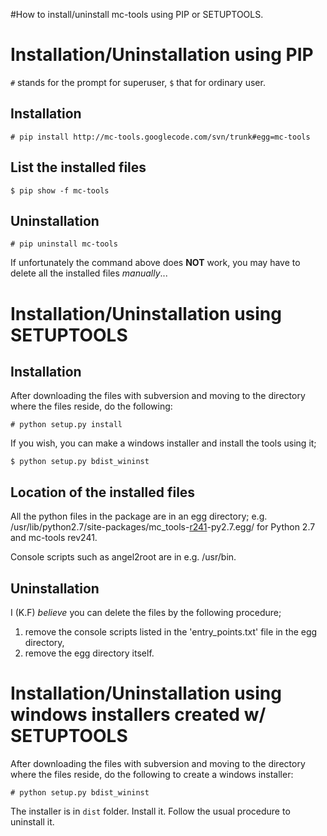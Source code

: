 #How to install/uninstall mc-tools using PIP or SETUPTOOLS.

# Installation/Uninstallation using PIP #
`#` stands for the prompt for superuser, `$` that for ordinary user.

## Installation ##
```
# pip install http://mc-tools.googlecode.com/svn/trunk#egg=mc-tools
```
## List the installed files ##
```
$ pip show -f mc-tools
```
## Uninstallation ##
```
# pip uninstall mc-tools
```

If unfortunately the command above does **NOT** work, you may have to delete all the installed files _manually_...

# Installation/Uninstallation using SETUPTOOLS #
## Installation ##
After downloading the files with subversion and moving to the directory where the files reside, do the following:
```
# python setup.py install
```

If you wish, you can make a windows installer and install the tools using it;
```
$ python setup.py bdist_wininst
```
## Location of the installed files ##
All the python files in the package are in an egg directory; e.g.
/usr/lib/python2.7/site-packages/mc\_tools-[r241](https://code.google.com/p/mc-tools/source/detail?r=241)-py2.7.egg/
for Python 2.7 and mc-tools rev241.

Console scripts such as angel2root are in e.g. /usr/bin.
## Uninstallation ##
I (K.F) _believe_ you can delete the files by the following procedure;
  1. remove the console scripts listed in the 'entry\_points.txt' file in the egg directory,
  1. remove the egg directory itself.

# Installation/Uninstallation using windows installers created w/ SETUPTOOLS #
After downloading the files with subversion and moving to the directory where the files reside, do the following to create a windows installer:
```
# python setup.py bdist_wininst
```

The installer is in `dist` folder.  Install it.  Follow the usual procedure to uninstall it.